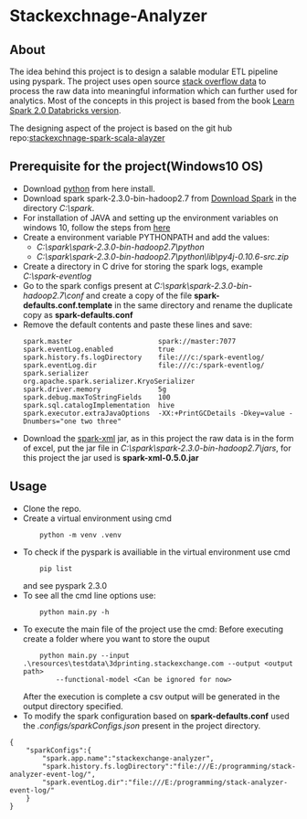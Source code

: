 # Stackexchnage-Analyzer

## About
The idea behind this project is to design a salable modular ETL pipeline using pyspark.
The project uses open source [stack overflow data](https://archive.org/details/stackexchange) to process the raw data into meaningful information which can further used for analytics. 
Most of the concepts in this project is based from the book [Learn Spark 2.0 Databricks version](https://pages.databricks.com/rs/094-YMS-629/images/LearningSpark2.0.pdf).

The designing aspect of the project is based on the git hub repo:[stackexchnage-spark-scala-alayzer](https://github.com/prompt-spark/stackexchange-spark-scala-analyser)

## Prerequisite for the project(Windows10 OS)
- Download [python](https://www.python.org/downloads/) from here install. 
- Download spark spark-2.3.0-bin-hadoop2.7 from [Download Spark](https://spark.apache.org/downloads.html) in the directory  *C:\spark*.
- For installation of JAVA and setting up the environment variables on windows 10, follow the steps from [here](https://sparkbyexamples.com/spark/apache-spark-installation-on-windows/)
- Create a environment variable PYTHONPATH and add the values:
    - *C:\spark\spark-2.3.0-bin-hadoop2.7\python*
    - *C:\spark\spark-2.3.0-bin-hadoop2.7\python\lib\py4j-0.10.6-src.zip*
- Create a directory in C drive for storing the spark logs, example *C:\spark-eventlog*
- Go to the spark configs present at *C:\spark\spark-2.3.0-bin-hadoop2.7\conf* and create a copy of the file **spark-defaults.conf.template** in the same directory and rename the duplicate copy as **spark-defaults.conf**
- Remove the default contents and paste these lines and save:
    ```
    spark.master                     spark://master:7077
    spark.eventLog.enabled           true
    spark.history.fs.logDirectory    file:///c:/spark-eventlog/
    spark.eventLog.dir               file:///c:/spark-eventlog/
    spark.serializer                 org.apache.spark.serializer.KryoSerializer
    spark.driver.memory              5g
    spark.debug.maxToStringFields    100
    spark.sql.catalogImplementation  hive
    spark.executor.extraJavaOptions  -XX:+PrintGCDetails -Dkey=value -Dnumbers="one two three"
    ```
- Download the [spark-xml](https://jar-download.com/?search_box=databricks%20xml) jar, as in this project the raw data is in the form of excel, put the jar file in *C:\spark\spark-2.3.0-bin-hadoop2.7\jars*, for this project the jar used is  **spark-xml-0.5.0.jar**
## Usage 
- Clone the repo.
- Create a virtual environment using cmd
    ```
        python -m venv .venv
    ```
- To check if the pyspark is availiable in the virtual environment use cmd
    ```
        pip list
    ```
    and see pyspark 2.3.0
- To see all the  cmd line options use:
    ```
        python main.py -h
    ``` 
- To execute the main file of the project use the cmd:
    Before executing create a folder where you want to store the ouput
    ```
        python main.py --input .\resources\testdata\3dprinting.stackexchange.com --output <output path>
            --functional-model <Can be ignored for now>
    ```
    After the execution is complete a csv output will be generated in the output directory specified.
- To modify the spark configuration based on **spark-defaults.conf** used the *.configs/sparkConfigs.json* present in the project directory.
```
{
    "sparkConfigs":{
        "spark.app.name":"stackexchange-analyzer",
        "spark.history.fs.logDirectory":"file:///E:/programming/stack-analyzer-event-log/",
        "spark.eventLog.dir":"file:///E:/programming/stack-analyzer-event-log/"
    }
}
```




